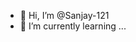 - 👋 Hi, I’m @Sanjay-121
- 🌱 I’m currently learning ...


<!---
Sanjay-121/Sanjay-121 is a ✨ special ✨ repository because its `README.md` (this file) appears on your GitHub profile.
You can click the Preview link to take a look at your changes.
--->
